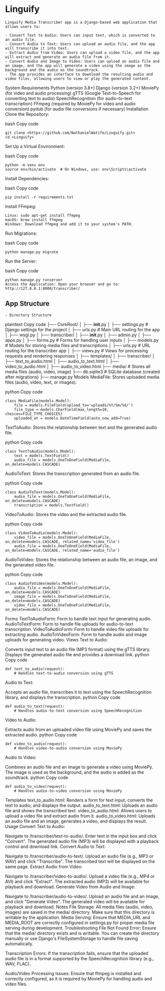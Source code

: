 # Linguify
    Linguify Media Transcriber app is a Django-based web application that allows users to:

    - Convert Text to Audio: Users can input text, which is converted to an audio file.
    - Convert Audio to Text: Users can upload an audio file, and the app will transcribe it into text.
    - Extract Audio from Video: Users can upload a video file, and the app will extract and generate an audio file from it.
    - Convert Audio and Image to Video: Users can upload an audio file and an image, and the app will generate a video using the image as the background and the audio as the soundtrack.
    - The app provides an interface to download the resulting audio and video files, allowing users to view or play the generated content.


System Requirements
Python (version 3.8+)
Django (version 3.2+)
MoviePy (for video and audio processing)
gTTS (Google Text-to-Speech for converting text to audio)
SpeechRecognition (for audio-to-text transcription)
FFmpeg (required by MoviePy for video and audio conversion)
pydub (for audio file conversions if necessary)
Installation
Clone the Repository:

bash
Copy code
```
git clone <https://github.com/NathanielWatife/Linguify.git>
cd <Linguify>
```
Set Up a Virtual Environment:

bash
Copy code
```
python -m venv env
source env/bin/activate  # On Windows, use: env\Scripts\activate
```

Install Dependencies:

bash
Copy code
```
pip install -r requirements.txt
```
Install FFmpeg:
```
Linux: sudo apt-get install ffmpeg
macOS: brew install ffmpeg
Windows: Download ffmpeg and add it to your system's PATH.
```
Run Migrations:

bash
Copy code
```
python manage.py migrate
```
Run the Server:

bash
Copy code
```
python manage.py runserver
Access the Application: Open your browser and go to: http://127.0.0.1:8000/transcriber/
```

## App Structure
    - Directory Structure
plaintext
Copy code
├── CoreRoot/
│   ├── __init__.py
│   ├── settings.py        # Django settings for the project
│   ├── urls.py            # Main URL routing for the app
│   ├── wsgi.py
│
├── transcriber/
│   ├── __init__.py
│   ├── admin.py
│   ├── apps.py
│   ├── forms.py           # Forms for handling user inputs
│   ├── models.py          # Models for storing media files and transcriptions
│   ├── urls.py            # URL routing for the transcriber app
│   ├── views.py           # Views for processing requests and rendering responses
│   ├── templates/
│       ├── transcriber/
│           ├── text_to_audio.html
│           ├── audio_to_text.html
│           ├── video_to_audio.html
│           ├── audio_to_video.html
├── media/                 # Stores all media files (audio, video, image)
├── db.sqlite3             # SQLite database (created after migrations)
├── manage.py
Models
MediaFile: Stores uploaded media files (audio, video, text, or images).

python
Copy code
```
class MediaFile(models.Model):
    file = models.FileField(upload_to='uploads/%Y/%m/%d/')
    file_type = models.CharField(max_length=10, choices=FILE_TYPE_CHOICES)
    uploaded_at = models.DateTimeField(auto_now_add=True)
```
TextToAudio: Stores the relationship between text and the generated audio file.

python
Copy code
```
class TextToAudio(models.Model):
    text = models.TextField()
    audio_file = models.OneToOneField(MediaFile, on_delete=models.CASCADE)
```
AudioToText: Stores the transcription generated from an audio file.

python
Copy code
```
class AudioToText(models.Model):
    audio_file = models.OneToOneField(MediaFile, on_delete=models.CASCADE)
    transcription = models.TextField()
```
VideoToAudio: Stores the video and the extracted audio file.

python
Copy code
```
class VideoToAudio(models.Model):
    video_file = models.OneToOneField(MediaFile, on_delete=models.CASCADE, related_name='video_file')
    audio_file = models.OneToOneField(MediaFile, on_delete=models.CASCADE, related_name='audio_file')
```
AudioToVideo: Stores the relationship between an audio file, an image, and the generated video file.

python
Copy code
```
class AudioToVideo(models.Model):
    audio_file = models.OneToOneField(MediaFile, on_delete=models.CASCADE)
    image_file = models.OneToOneField(MediaFile, on_delete=models.CASCADE)
    video_file = models.OneToOneField(MediaFile, on_delete=models.CASCADE)
```
Forms
TextToAudioForm: Form to handle text input for generating audio.
AudioToTextForm: Form to handle file uploads for audio-to-text transcription.
VideoToAudioForm: Form to handle video file uploads for extracting audio.
AudioToVideoForm: Form to handle audio and image uploads for generating video.
Views
Text to Audio:

Converts input text to an audio file (MP3 format) using the gTTS library.
Displays the generated audio file and provides a download link.
python
Copy code
```
def text_to_audio(request):
    # Handles text-to-audio conversion using gTTS
```
Audio to Text:

Accepts an audio file, transcribes it to text using the SpeechRecognition library, and displays the transcription.
python
Copy code
```
def audio_to_text(request):
    # Handles audio-to-text conversion using SpeechRecognition
```
Video to Audio:

Extracts audio from an uploaded video file using MoviePy and saves the extracted audio.
python
Copy code
```
def video_to_audio(request):
    # Handles video-to-audio conversion using MoviePy
```
Audio to Video:

Combines an audio file and an image to generate a video using MoviePy.
The image is used as the background, and the audio is added as the soundtrack.
python
Copy code
```
def audio_to_video(request):
    # Handles audio-to-video conversion using MoviePy
```
Templates
text_to_audio.html: Renders a form for text input, converts the text to audio, and displays the output.
audio_to_text.html: Uploads an audio file and shows the transcribed text.
video_to_audio.html: Allows users to upload a video file and extract audio from it.
audio_to_video.html: Uploads an audio file and an image, generates a video, and displays the result.
Usage
Convert Text to Audio:

Navigate to /transcriber/text-to-audio/.
Enter text in the input box and click "Convert".
The generated audio file (MP3) will be displayed with a playback control and download link.
Convert Audio to Text:

Navigate to /transcriber/audio-to-text/.
Upload an audio file (e.g., MP3 or WAV) and click "Transcribe".
The transcribed text will be displayed on the same page.
Extract Audio from Video:

Navigate to /transcriber/video-to-audio/.
Upload a video file (e.g., MP4 or AVI) and click "Extract".
The extracted audio (MP3) will be available for playback and download.
Generate Video from Audio and Image:

Navigate to /transcriber/audio-to-video/.
Upload an audio file and an image, and click "Generate Video".
The generated video will be available for playback and download.
Notes
File Storage: All media files (audio, video, images) are saved in the media/ directory. Make sure that this directory is writable by the application.
Media Serving: Ensure that MEDIA_URL and MEDIA_ROOT are correctly configured in settings.py for proper media file serving during development.
Troubleshooting
File Not Found Error: Ensure that the media/ directory exists and is writable. You can create the directory manually or use Django's FileSystemStorage to handle file saving automatically.

Transcription Errors: If the transcription fails, ensure that the uploaded audio file is in a format supported by the SpeechRecognition library (e.g., WAV, FLAC).

Audio/Video Processing Issues: Ensure that ffmpeg is installed and correctly configured, as it is required by MoviePy for handling audio and video files.

